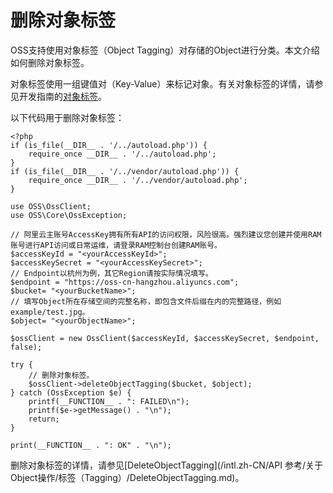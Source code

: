 # 删除对象标签

OSS支持使用对象标签（Object Tagging）对存储的Object进行分类。本文介绍如何删除对象标签。

对象标签使用一组键值对（Key-Value）来标记对象。有关对象标签的详情，请参见开发指南的[对象标签](/intl.zh-CN/开发指南/对象/文件（Object）/管理文件/对象标签.md)。

以下代码用于删除对象标签：

```
<?php
if (is_file(__DIR__ . '/../autoload.php')) {
    require_once __DIR__ . '/../autoload.php';
}
if (is_file(__DIR__ . '/../vendor/autoload.php')) {
    require_once __DIR__ . '/../vendor/autoload.php';
}

use OSS\OssClient;
use OSS\Core\OssException;

// 阿里云主账号AccessKey拥有所有API的访问权限，风险很高。强烈建议您创建并使用RAM账号进行API访问或日常运维，请登录RAM控制台创建RAM账号。
$accessKeyId = "<yourAccessKeyId>";
$accessKeySecret = "<yourAccessKeySecret>";
// Endpoint以杭州为例，其它Region请按实际情况填写。
$endpoint = "https://oss-cn-hangzhou.aliyuncs.com";
$bucket= "<yourBucketName>";
// 填写Object所在存储空间的完整名称，即包含文件后缀在内的完整路径，例如example/test.jpg。
$object= "<yourObjectName>";

$ossClient = new OssClient($accessKeyId, $accessKeySecret, $endpoint, false);

try {
    // 删除对象标签。
    $ossClient->deleteObjectTagging($bucket, $object);
} catch (OssException $e) {
    printf(__FUNCTION__ . ": FAILED\n");
    printf($e->getMessage() . "\n");
    return;
}

print(__FUNCTION__ . ": OK" . "\n");
```

删除对象标签的详情，请参见[DeleteObjectTagging](/intl.zh-CN/API 参考/关于Object操作/标签（Tagging）/DeleteObjectTagging.md)。

